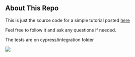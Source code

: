 ## About This Repo

This is just the source code for a simple tutorial posted [here](https://medium.com/@lmarquezzini/getting-started-with-cypress-on-laravel-11e06a4604a4)

Feel free to follow it and ask any questions if needed.

The tests are on cypress/integration folder

<img src="https://anime-girls-holding-programming-books.netlify.app/static/Gabriel_DropOut_Chisaki_PHP-417d11df5e74e9c49a91fd475c757d49.png">